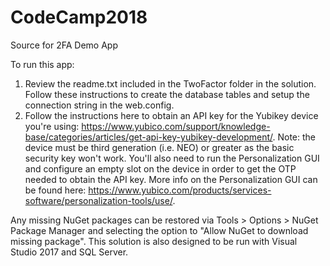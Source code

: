 # CodeCamp2018
Source for 2FA Demo App

To run this app:

1.  Review the readme.txt included in the TwoFactor folder in the solution.  Follow these instructions to create the database tables and setup the connection string in the web.config.
2.  Follow the instructions here to obtain an API key for the Yubikey device you're using:  https://www.yubico.com/support/knowledge-base/categories/articles/get-api-key-yubikey-development/.  Note:  the device must be third generation (i.e. NEO) or greater as the basic security key won't work.  You'll also need to run the Personalization GUI and configure an empty slot on the device in order to get the OTP needed to obtain the API key.  More info on the Personalization GUI can be found here:  https://www.yubico.com/products/services-software/personalization-tools/use/.

Any missing NuGet packages can be restored via Tools > Options > NuGet Package Manager and selecting the option to "Allow NuGet to download missing package".  This solution is also designed to be run with Visual Studio 2017 and SQL Server.
